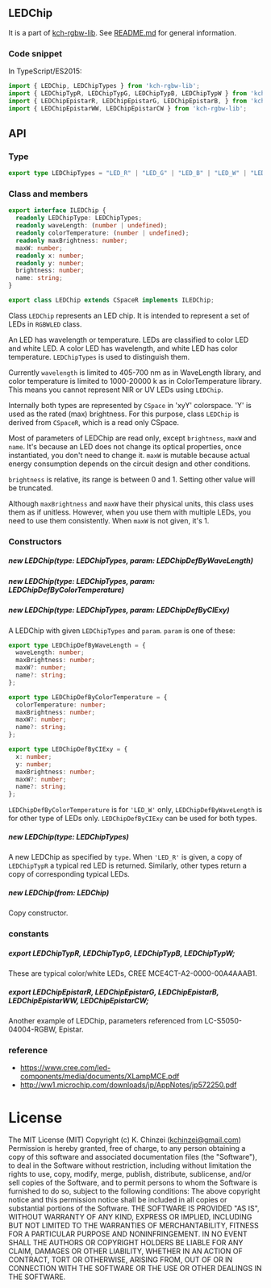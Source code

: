 ## LEDChip

It is a part of [kch-rgbw-lib](https://github.com/kchinzei/kch-rgbw-lib).
See [README.md](https://github.com/kchinzei/kch-rgbw-lib/#README.md)
for general information.

### Code snippet

In TypeScript/ES2015:

```TypeScript
import { LEDChip, LEDChipTypes } from 'kch-rgbw-lib';
import { LEDChipTypR, LEDChipTypG, LEDChipTypB, LEDChipTypW } from 'kch-rgbw-lib';
import { LEDChipEpistarR, LEDChipEpistarG, LEDChipEpistarB, } from 'kch-rgbw-lib';
import { LEDChipEpistarWW, LEDChipEpistarCW } from 'kch-rgbw-lib';

```

## API

### Type

```typescript
export type LEDChipTypes = "LED_R" | "LED_G" | "LED_B" | "LED_W" | "LED_Other";
```

### Class and members

```typescript
export interface ILEDChip {
  readonly LEDChipType: LEDChipTypes;
  readonly waveLength: (number | undefined);
  readonly colorTemperature: (number | undefined);
  readonly maxBrightness: number;
  maxW: number;
  readonly x: number;
  readonly y: number;
  brightness: number;
  name: string;
}

export class LEDChip extends CSpaceR implements ILEDChip;

```

Class `LEDChip` represents an LED chip.
It is intended to represent a set of LEDs in `RGBWLED` class.

An LED has wavelength or temperature.
LEDs are classified to color LED and white LED.
A color LED has wavelength, and white LED has color temperature. `LEDChipTypes` is used to distinguish them.

Currently `wavelength` is limited to 405-700 nm as in WaveLength library, and color temperature is limited to 1000-20000 k as in ColorTemperature library. This means you cannot represent NIR or UV LEDs using `LEDChip`.

Internally both types are represented by `CSpace` in 'xyY' colorspace. 'Y' is used as the rated (max) brightness.
For this purpose, class `LEDChip` is derived from `CSpaceR`, which is a read only CSpace.

Most of parameters of LEDChip are read only, except `brightness`, `maxW` and `name`. It's because an LED does not change its optical properties, once instantiated, you don't need to change it.
`maxW` is mutable because actual energy consumption depends on the circuit design and other conditions.

`brightness` is relative, its range is between 0 and 1. Setting other value will be truncated.

Although `maxBrightness` and `maxW` have their physical units, this class uses them as if unitless. However, when you use them with multiple LEDs, you need to use them consistently. When `maxW` is not given, it's 1.

### Constructors

##### new LEDChip(type: LEDChipTypes, param: LEDChipDefByWaveLength)

##### new LEDChip(type: LEDChipTypes, param: LEDChipDefByColorTemperature)

##### new LEDChip(type: LEDChipTypes, param: LEDChipDefByCIExy)

A LEDChip with given `LEDChipTypes` and `param`. `param` is one of these:

```typescript
export type LEDChipDefByWaveLength = {
  waveLength: number;
  maxBrightness: number;
  maxW?: number;
  name?: string;
};

export type LEDChipDefByColorTemperature = {
  colorTemperature: number;
  maxBrightness: number;
  maxW?: number;
  name?: string;
};

export type LEDChipDefByCIExy = {
  x: number;
  y: number;
  maxBrightness: number;
  maxW?: number;
  name?: string;
};
```

`LEDChipDefByColorTemperature` is for `'LED_W'` only, `LEDChipDefByWaveLength` is for other type of LEDs only.
`LEDChipDefByCIExy` can be used for both types.

##### new LEDChip(type: LEDChipTypes)

A new LEDChip as specified by `type`. When `'LED_R'` is given, a copy of `LEDChipTypR` a typical red LED is returned.
Similarly, other types return a copy of corresponding typical LEDs.

##### new LEDChip(from: LEDChip)

Copy constructor.

### constants

##### export LEDChipTypR, LEDChipTypG, LEDChipTypB, LEDChipTypW;

These are typical color/white LEDs, CREE MCE4CT-A2-0000-00A4AAAB1.

##### export LEDChipEpistarR, LEDChipEpistarG, LEDChipEpistarB, LEDChipEpistarWW, LEDChipEpistarCW;

Another example of LEDChip, parameters referenced from LC-S5050-04004-RGBW, Epistar.

### reference

- https://www.cree.com/led-components/media/documents/XLampMCE.pdf
- http://ww1.microchip.com/downloads/jp/AppNotes/jp572250.pdf

# License

The MIT License (MIT)
Copyright (c) K. Chinzei (kchinzei@gmail.com)
Permission is hereby granted, free of charge, to any person obtaining a copy
of this software and associated documentation files (the "Software"), to deal
in the Software without restriction, including without limitation the rights
to use, copy, modify, merge, publish, distribute, sublicense, and/or sell
copies of the Software, and to permit persons to whom the Software is
furnished to do so, subject to the following conditions:
The above copyright notice and this permission notice shall be included in
all copies or substantial portions of the Software.
THE SOFTWARE IS PROVIDED "AS IS", WITHOUT WARRANTY OF ANY KIND, EXPRESS OR
IMPLIED, INCLUDING BUT NOT LIMITED TO THE WARRANTIES OF MERCHANTABILITY,
FITNESS FOR A PARTICULAR PURPOSE AND NONINFRINGEMENT. IN NO EVENT SHALL THE
AUTHORS OR COPYRIGHT HOLDERS BE LIABLE FOR ANY CLAIM, DAMAGES OR OTHER
LIABILITY, WHETHER IN AN ACTION OF CONTRACT, TORT OR OTHERWISE, ARISING FROM,
OUT OF OR IN CONNECTION WITH THE SOFTWARE OR THE USE OR OTHER DEALINGS IN
THE SOFTWARE.
